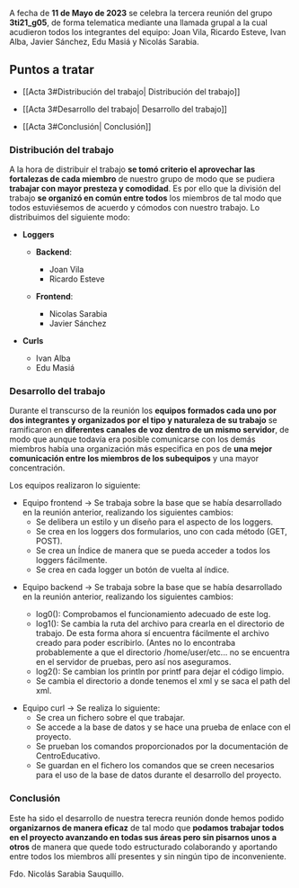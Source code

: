 A fecha de **11 de Mayo de 2023** se celebra la tercera reunión del grupo **3ti21_g05**, de forma telematica mediante una llamada grupal a la cual acudieron todos los integrantes del equipo: Joan Vila, Ricardo Esteve, Ivan Alba, Javier Sánchez, Edu Masiá y Nicolás Sarabia. 

## Puntos a tratar 

+  [[Acta 3#Distribución del trabajo| Distribución del trabajo]]
-    [[Acta 3#Desarrollo del trabajo| Desarrollo del trabajo]]
+    [[Acta 3#Conclusión| Conclusión]]

### Distribución del trabajo

A la hora de distribuir el trabajo **se tomó criterio el aprovechar las fortalezas de cada miembro** de nuestro grupo de modo que se pudiera **trabajar con mayor presteza y comodidad**. Es por ello que la división del trabajo **se organizó en común entre todos** los miembros de tal modo que todos estuviésemos de acuerdo y cómodos con nuestro trabajo. Lo distribuimos del siguiente modo: 

+ **Loggers**
	- **Backend**: 
		- Joan Vila
		- Ricardo Esteve

	- **Frontend**: 
		- Nicolas Sarabia
		- Javier Sánchez

+ **Curls**
	- Ivan Alba
	- Edu Masiá

### Desarrollo del trabajo

Durante el transcurso de la reunión los **equipos formados cada uno por dos integrantes y organizados por el tipo y naturaleza de su trabajo** se ramificaron en **diferentes canales de voz dentro de un mismo servidor**, de modo que aunque todavía era posible comunicarse con los demás miembros había una organización más especifica en pos de **una mejor comunicación entre los miembros de los subequipos** y una mayor concentración. 

Los equipos realizaron lo siguiente: 

+ Equipo frontend -> Se trabaja sobre la base que se había desarrollado en la reunión anterior, realizando los siguientes cambios:
	- Se delibera un estilo y un diseño para el aspecto  de los loggers.
	+ Se crea en los loggers dos formularios, uno con cada método (GET, POST).
	- Se crea un Índice de manera que se pueda acceder a todos los loggers fácilmente.
	+ Se crea en cada logger un botón de vuelta al índice.

- Equipo backend -> Se trabaja sobre la base que se había desarrollado en la reunión anterior, realizando los siguientes cambios: 
	- log0(): Comprobamos el funcionamiento adecuado de este log.
	
	+ log1(): Se cambia la ruta del archivo para crearla en el directorio de trabajo. De esta forma ahora sí encuentra fácilmente el archivo creado para poder escribirlo. (Antes no lo encontraba probablemente a que el directorio /home/user/etc... no se encuentra en el servidor de pruebas, pero así nos aseguramos. 
	
	- log2(): Se cambian los println por printf para dejar el código limpio.
	
	+ Se cambia el directorio a donde tenemos el xml y se saca el path del xml.

+ Equipo curl -> Se realiza lo siguiente: 
	- Se crea un fichero sobre el que trabajar.
	+ Se accede a la base de datos y se hace una prueba de enlace con el proyecto.
	- Se prueban los comandos proporcionados por la documentación de CentroEducativo.
	+ Se guardan en el fichero los comandos que se creen necesarios para el uso de la base de datos durante el desarrollo del proyecto.



### Conclusión


Este ha sido el desarrollo de nuestra terecra reunión donde hemos podido **organizarnos de manera eficaz** de tal modo que **podamos trabajar todos en el proyecto avanzando en todas sus áreas pero sin pisarnos unos a otros** de manera que quede todo estructurado colaborando y aportando entre todos los miembros allí presentes y sin ningún tipo de inconveniente. 

Fdo. Nicolás Sarabia Sauquillo.